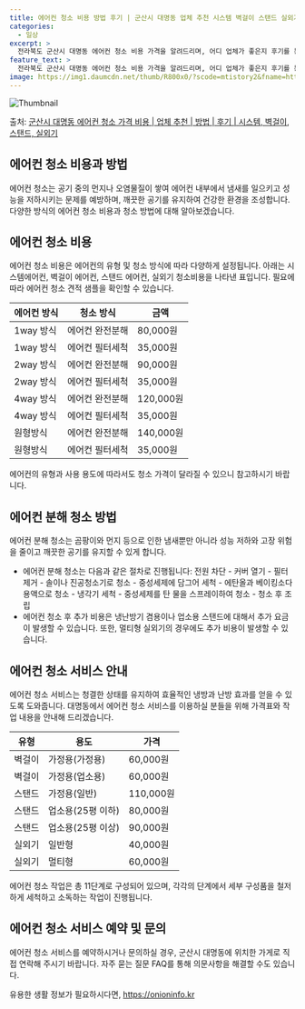 ```yaml
---
title: 에어컨 청소 비용 방법 후기 | 군산시 대명동 업체 추천 시스템 벽걸이 스탠드 실외기
categories:
  - 일상
excerpt: >
  전라북도 군산시 대명동 에어컨 청소 비용 가격을 알려드리며, 어디 업체가 좋은지 후기를 통해 알아보겠습니다. 현재 글에서는 시스템, 벽걸이, 스탠드, 실외기 각각에 대해 청소 비용이 나와 있으니 참고하시면 되겠습니다. 에어컨 분해 청소 방법 보기 👈 클릭셀프 에어컨 청소 방법 보기👈 클릭군산시 대명동 에어컨 청소 비용시스템에어컨 방식클리닝방식금액1way 방식에어컨 완전분해80,000원1way 방식에어컨 필터세척35,000원2way 방식에어컨 완전분해90,000원2way 방식에어컨 필터세척35,000원4way 방식에어컨 완전분해120,000원4way 방식에어컨 필터세척35,000원원형방식에어컨 완전분해140,000원원형방식에어컨 필터세척35,000원에어컨 청소 견적 샘플 보기 👈 클릭에어컨 냄새의 원인에어..
feature_text: >
  전라북도 군산시 대명동 에어컨 청소 비용 가격을 알려드리며, 어디 업체가 좋은지 후기를 통해 알아보겠습니다. 현재 글에서는 시스템, 벽걸이, 스탠드, 실외기 각각에 대해 청소 비용이 나와 있으니 참고하시면 되겠습니다. 에어컨 분해 청소 방법 보기 👈 클릭셀프 에어컨 청소 방법 보기👈 클릭군산시 대명동 에어컨 청소 비용시스템에어컨 방식클리닝방식금액1way 방식에어컨 완전분해80,000원1way 방식에어컨 필터세척35,000원2way 방식에어컨 완전분해90,000원2way 방식에어컨 필터세척35,000원4way 방식에어컨 완전분해120,000원4way 방식에어컨 필터세척35,000원원형방식에어컨 완전분해140,000원원형방식에어컨 필터세척35,000원에어컨 청소 견적 샘플 보기 👈 클릭에어컨 냄새의 원인에어..
image: https://img1.daumcdn.net/thumb/R800x0/?scode=mtistory2&fname=https%3A%2F%2Fblog.kakaocdn.net%2Fdn%2FcnLSp5%2FbtsHwz07APZ%2F1h1IesHR6XcpXxvZlK6DTK%2Fimg.webp
---
```


![Thumbnail](https://img1.daumcdn.net/thumb/R800x0/?scode=mtistory2&fname=https%3A%2F%2Fblog.kakaocdn.net%2Fdn%2FcnLSp5%2FbtsHwz07APZ%2F1h1IesHR6XcpXxvZlK6DTK%2Fimg.webp)

<p>출처: <a href="https://onioninfo.kr/entry/%EA%B5%B0%EC%82%B0%EC%8B%9C-%EB%8C%80%EB%AA%85%EB%8F%99-%EC%97%90%EC%96%B4%EC%BB%A8-%EC%B2%AD%EC%86%8C-%EA%B0%80%EA%B2%A9-%EB%B9%84%EC%9A%A9-%EC%97%85%EC%B2%B4-%EC%B6%94%EC%B2%9C-%EB%B0%A9%EB%B2%95-%ED%9B%84%EA%B8%B0-%EC%8B%9C%EC%8A%A4%ED%85%9C-%EB%B2%BD%EA%B1%B8%EC%9D%B4-%EC%8A%A4%ED%83%A0%EB%93%9C-%EC%8B%A4%EC%99%B8%EA%B8%B0" rel="dofollow">군산시 대명동 에어컨 청소 가격 비용 | 업체 추천 | 방법 | 후기 | 시스템, 벽걸이, 스탠드, 실외기</a> </p>

## 에어컨 청소 비용과 방법

에어컨 청소는 공기 중의 먼지나 오염물질이 쌓여 에어컨 내부에서 냄새를 일으키고 성능을 저하시키는 문제를 예방하며, 깨끗한 공기를 유지하여
건강한 환경을 조성합니다. 다양한 방식의 에어컨 청소 비용과 청소 방법에 대해 알아보겠습니다.

## 에어컨 청소 비용

에어컨 청소 비용은 에어컨의 유형 및 청소 방식에 따라 다양하게 설정됩니다. 아래는 시스템에어컨, 벽걸이 에어컨, 스탠드 에어컨, 실외기
청소비용을 나타낸 표입니다. 필요에 따라 에어컨 청소 견적 샘플을 확인할 수 있습니다.

에어컨 방식 | 청소 방식 | 금액  
---|---|---  
1way 방식 | 에어컨 완전분해 | 80,000원  
1way 방식 | 에어컨 필터세척 | 35,000원  
2way 방식 | 에어컨 완전분해 | 90,000원  
2way 방식 | 에어컨 필터세척 | 35,000원  
4way 방식 | 에어컨 완전분해 | 120,000원  
4way 방식 | 에어컨 필터세척 | 35,000원  
원형방식 | 에어컨 완전분해 | 140,000원  
원형방식 | 에어컨 필터세척 | 35,000원  
  
에어컨의 유형과 사용 용도에 따라서도 청소 가격이 달라질 수 있으니 참고하시기 바랍니다.

## 에어컨 분해 청소 방법

에어컨 분해 청소는 곰팡이와 먼지 등으로 인한 냄새뿐만 아니라 성능 저하와 고장 위험을 줄이고 깨끗한 공기를 유지할 수 있게 합니다.

  * 에어컨 분해 청소는 다음과 같은 절차로 진행됩니다: 전원 차단 - 커버 열기 - 필터 제거 - 솔이나 진공청소기로 청소 - 중성세제에 담그어 세척 - 에탄올과 베이킹소다 용액으로 청소 - 냉각기 세척 - 중성세제를 탄 물을 스프레이하여 청소 - 청소 후 조립
  * 에어컨 청소 후 추가 비용은 냉난방기 겸용이나 업소용 스탠드에 대해서 추가 요금이 발생할 수 있습니다. 또한, 멀티형 실외기의 경우에도 추가 비용이 발생할 수 있습니다.

## 에어컨 청소 서비스 안내

에어컨 청소 서비스는 청결한 상태를 유지하여 효율적인 냉방과 난방 효과를 얻을 수 있도록 도와줍니다. 대명동에서 에어컨 청소 서비스를
이용하실 분들을 위해 가격표와 작업 내용을 안내해 드리겠습니다.

**유형** | **용도** | **가격**  
---|---|---  
벽걸이 | 가정용(가정용) | 60,000원  
벽걸이 | 가정용(업소용) | 60,000원  
스탠드 | 가정용(일반) | 110,000원  
스탠드 | 업소용(25평 이하) | 80,000원  
스탠드 | 업소용(25평 이상) | 90,000원  
실외기 | 일반형 | 40,000원  
실외기 | 멀티형 | 60,000원  
  
에어컨 청소 작업은 총 11단계로 구성되어 있으며, 각각의 단계에서 세부 구성품을 철저하게 세척하고 소독하는 작업이 진행됩니다.

## 에어컨 청소 서비스 예약 및 문의

에어컨 청소 서비스를 예약하시거나 문의하실 경우, 군산시 대명동에 위치한 가게로 직접 연락해 주시기 바랍니다. 자주 묻는 질문 FAQ를 통해
의문사항을 해결할 수도 있습니다.



 

유용한 생활 정보가 필요하시다면, <a href="https://onioninfo.kr" rel="dofollow">https://onioninfo.kr</a>



